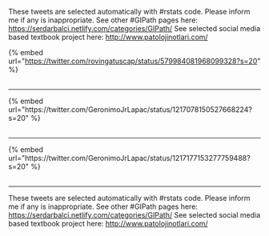 

These tweets are selected automatically with #rstats code. Please inform me if any is inappropriate.
See other #GIPath pages here: https://serdarbalci.netlify.com/categories/GIPath/ 
See selected social media based textbook project here: http://www.patolojinotlari.com/

{% embed url="https://twitter.com/rovingatuscap/status/579984081968099328?s=20" %}<br>
<br>
<hr>
{% embed url="https://twitter.com/GeronimoJrLapac/status/1217078150527668224?s=20" %}<br>
<br>
<hr>
{% embed url="https://twitter.com/GeronimoJrLapac/status/1217177153277759488?s=20" %}<br>
<br>
<hr>


These tweets are selected automatically with #rstats code. Please inform me if any is inappropriate.
See other #GIPath pages here: https://serdarbalci.netlify.com/categories/GIPath/ 
See selected social media based textbook project here: http://www.patolojinotlari.com/
